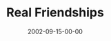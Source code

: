 ---
layout: message
category: message
series: "Living Out Loud"
title: "Real Friendships"
date: 2002-09-15-00-00
message_id: 264
audio: "http://s3.amazonaws.com/crossroadsaudiomessages/Real%20Friendships.mp3"
audio-duration: "42:15"
explicit: "N"
---